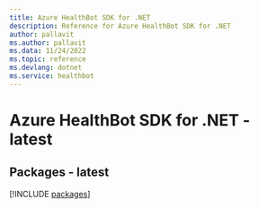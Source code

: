 ```yaml
---
title: Azure HealthBot SDK for .NET
description: Reference for Azure HealthBot SDK for .NET
author: pallavit
ms.author: pallavit
ms.data: 11/24/2022
ms.topic: reference
ms.devlang: dotnet
ms.service: healthbot
---
```

# Azure HealthBot SDK for .NET - latest
## Packages - latest
[!INCLUDE [packages](healthbot-index.md)]